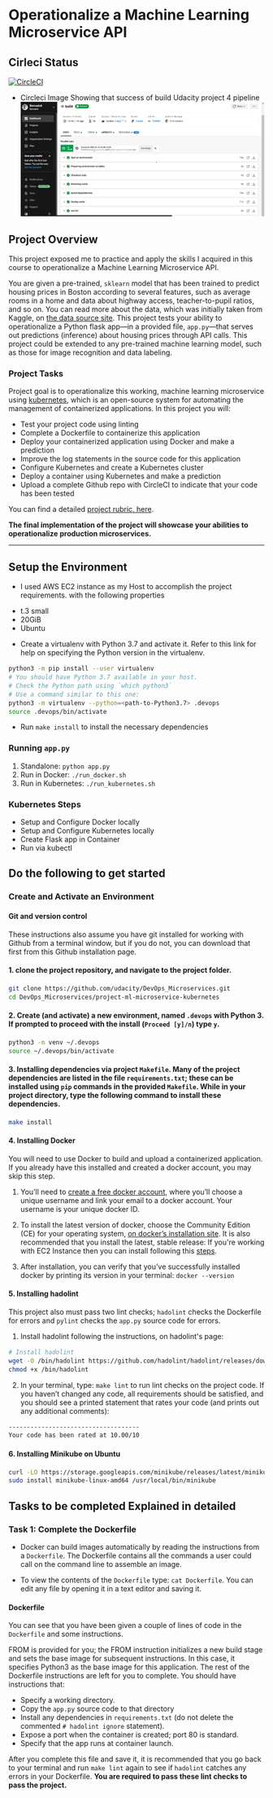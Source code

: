 # Operationalize a Machine Learning Microservice API
## Cirleci Status
[![CircleCI](https://dl.circleci.com/status-badge/img/gh/Bernado6/Udacity-Project4-DevOps/tree/master.svg?style=svg)](https://dl.circleci.com/status-badge/redirect/gh/Bernado6/Udacity-Project4-DevOps/tree/master)
* Circleci Image Showing that success of build Udacity project 4 pipeline
![Circleci](https://github.com/Bernado6/Udacity-Project4-DevOps/blob/master/Screenshots/Circleci-passed.png)

## Project Overview

This project exposed me to practice and apply the skills I acquired in this course to operationalize a Machine Learning Microservice API. 

You are given a pre-trained, `sklearn` model that has been trained to predict housing prices in Boston according to several features, such as average rooms in a home and data about highway access, teacher-to-pupil ratios, and so on. You can read more about the data, which was initially taken from Kaggle, on [the data source site](https://www.kaggle.com/c/boston-housing). This project tests your ability to operationalize a Python flask app—in a provided file, `app.py`—that serves out predictions (inference) about housing prices through API calls. This project could be extended to any pre-trained machine learning model, such as those for image recognition and data labeling.

### Project Tasks

Project goal is to operationalize this working, machine learning microservice using [kubernetes](https://kubernetes.io/), which is an open-source system for automating the management of containerized applications. In this project you will:
* Test your project code using linting
* Complete a Dockerfile to containerize this application
* Deploy your containerized application using Docker and make a prediction
* Improve the log statements in the source code for this application
* Configure Kubernetes and create a Kubernetes cluster
* Deploy a container using Kubernetes and make a prediction
* Upload a complete Github repo with CircleCI to indicate that your code has been tested

You can find a detailed [project rubric, here](https://review.udacity.com/#!/rubrics/2576/view).

**The final implementation of the project will showcase your abilities to operationalize production microservices.**

---

## Setup the Environment

* I used AWS EC2 instance as my Host to accomplish the project requirements. with the following properties
 - t.3 small
 - 20GiB 
 - Ubuntu 

* Create a virtualenv with Python 3.7 and activate it. Refer to this link for help on specifying the Python version in the virtualenv. 
```bash
python3 -m pip install --user virtualenv
# You should have Python 3.7 available in your host. 
# Check the Python path using `which python3`
# Use a command similar to this one:
python3 -m virtualenv --python=<path-to-Python3.7> .devops
source .devops/bin/activate
```
* Run `make install` to install the necessary dependencies

### Running `app.py`

1. Standalone:  `python app.py`
2. Run in Docker:  `./run_docker.sh`
3. Run in Kubernetes:  `./run_kubernetes.sh`

### Kubernetes Steps

* Setup and Configure Docker locally
* Setup and Configure Kubernetes locally
* Create Flask app in Container
* Run via kubectl

## Do the following to get started

### Create and Activate an Environment

#### Git and version control
These instructions also assume you have git installed for working with Github from a terminal window, but if you do not, you can download that first from this Github installation page.

#### 1. clone the project repository, and navigate to the project folder.

```bash
git clone https://github.com/udacity/DevOps_Microservices.git
cd DevOps_Microservices/project-ml-microservice-kubernetes
```

#### 2. Create (and activate) a new environment, named `.devops` with Python 3. If prompted to proceed with the install (`Proceed [y]/n`) type `y`.

```bash
python3 -m venv ~/.devops
source ~/.devops/bin/activate
```

#### 3. Installing dependencies via project `Makefile`. Many of the project dependencies are listed in the file `requirements.txt`; these can be installed using `pip` commands in the provided `Makefile`. While in your project directory, type the following command to install these dependencies.

```bash
make install
```

#### 4. Installing Docker
You will need to use Docker to build and upload a containerized application. If you already have this installed and created a docker account, you may skip this step.

1. You’ll need to [create a free docker account](https://hub.docker.com/), where you’ll choose a unique username and link your email to a docker account. Your username is your unique docker ID.

2. To install the latest version of docker, choose the Community Edition (CE) for your operating system, [on docker’s installation site](https://docs.docker.com/get-docker/). It is also recommended that you install the latest, stable release:
 If you're working with EC2 Instance then you can install following this [steps](https://www.digitalocean.com/community/tutorials/how-to-install-and-use-docker-on-ubuntu-18-04).
3. After installation, you can verify that you’ve successfully installed docker by printing its version in your terminal: `docker --version`

#### 5. Installing hadolint
This project also must pass two lint checks; `hadolint` checks the Dockerfile for errors and `pylint` checks the `app.py` source code for errors.

1. Install hadolint following the instructions, on hadolint's page:

```bash
# Install hadolint
wget -O /bin/hadolint https://github.com/hadolint/hadolint/releases/download/v1.16.3/hadolint-Linux-x86_64 &&\
chmod +x /bin/hadolint
```
2. In your terminal, type: `make lint` to run lint checks on the project code. If you haven’t changed any code, all requirements should be satisfied, and you should see a printed statement that rates your code (and prints out any additional comments):


```bash
------------------------------------
Your code has been rated at 10.00/10
```

#### 6. Installing Minikube on Ubuntu

```bash
curl -LO https://storage.googleapis.com/minikube/releases/latest/minikube-linux-amd64
sudo install minikube-linux-amd64 /usr/local/bin/minikube
```


## Tasks to be completed Explained in detailed

### Task 1: Complete the Dockerfile
* Docker can build images automatically by reading the instructions from a `Dockerfile`. The Dockerfile contains all the commands a user could call on the command line to assemble an image.     

* To view the contents of the `Dockerfile` type: `cat Dockerfile`. You can edit any file by opening it in a text editor and saving it.

#### Dockerfile
You can see that you have been given a couple of lines of code in the `Dockerfile` and some instructions.

FROM is provided for you; the FROM instruction initializes a new build stage and sets the base image for subsequent instructions. In this case, it specifies Python3 as the base image for this application. The rest of the Dockerfile instructions are left for you to complete. You should have instructions that:

 * Specify a working directory.
 * Copy the `app.py` source code to that directory
 * Install any dependencies in `requirements.txt` (do not delete the commented   `# hadolint ignore` statement).
 * Expose a port when the container is created; port 80 is standard.
 * Specify that the app runs at container launch.

After you complete this file and save it, it is recommended that you go back to your terminal and run `make lint` again to see if `hadolint` catches any errors in your Dockerfile. **You are required to pass these lint checks to pass the project.**

